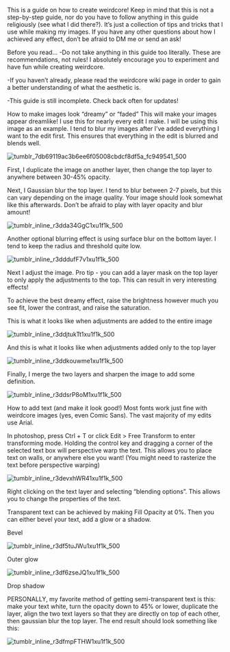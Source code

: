 This is a guide on how to create weirdcore! Keep in mind that this is not a step-by-step guide, nor do you have to follow anything in this guide religiously (see what I did there?). It’s just a collection of tips and tricks that I use while making my images. If you have any other questions about how I achieved any effect, don’t be afraid to DM me or send an ask!



Before you read…
-Do not take anything in this guide too literally. These are recommendations, not rules! I absolutely encourage you to experiment and have fun while creating weirdcore.

-If you haven’t already, please read the weirdcore wiki page in order to gain a better understanding of what the aesthetic is.

-This guide is still incomplete. Check back often for updates!



How to make images look “dreamy” or “faded”
This will make your images appear dreamlike! I use this for nearly every edit I make. I will be using this image as an example. I tend to blur my images after I’ve added everything I want to the edit first. This ensures that everything in the edit is blurred and blends well.

![tumblr_7db69119ac3b6ee6f05008cbdcf8df5a_fc949541_500](https://user-images.githubusercontent.com/90217469/193160134-36a26321-1f89-4f15-9cd4-a57fbed30f4e.png)

First, I duplicate the image on another layer, then change the top layer to anywhere between 30-45% opacity.

Next, I Gaussian blur the top layer. I tend to blur between 2-7 pixels, but this can vary depending on the image quality. Your image should look somewhat like this afterwards. Don’t be afraid to play with layer opacity and blur amount!

![tumblr_inline_r3dda34GgC1xu1f1k_500](https://user-images.githubusercontent.com/90217469/193160201-f692dedb-81a9-4b67-96f0-d0d9bf39593d.png)

Another optional blurring effect is using surface blur on the bottom layer. I tend to keep the radius and threshold quite low.

![tumblr_inline_r3dddufF7v1xu1f1k_500](https://user-images.githubusercontent.com/90217469/193160265-50df1d1d-649a-437d-a3f1-138919a04756.png)

Next I adjust the image. Pro tip - you can add a layer mask on the top layer to only apply the adjustments to the top. This can result in very interesting effects!

To achieve the best dreamy effect, raise the brightness however much you see fit, lower the contrast, and raise the saturation.

This is what it looks like when adjustments are added to the entire image

![tumblr_inline_r3ddjtukTt1xu1f1k_500](https://user-images.githubusercontent.com/90217469/193160321-5cbd07eb-3867-4978-abc1-629f74199c69.png)

And this is what it looks like when adjustments added only to the top layer

![tumblr_inline_r3ddkouwme1xu1f1k_500](https://user-images.githubusercontent.com/90217469/193160375-77c6bd6a-87e9-4957-a808-2fd35b288d75.png)

Finally, I merge the two layers and sharpen the image to add some definition.

![tumblr_inline_r3ddsrP8oM1xu1f1k_500](https://user-images.githubusercontent.com/90217469/193160544-2a23f460-7740-46fd-9158-8c6ffda4c845.jpg)

How to add text (and make it look good!)
Most fonts work just fine with weirdcore images (yes, even Comic Sans). The vast majority of my edits use Arial.

In photoshop, press Ctrl + T or click Edit > Free Transform to enter transforming mode. Holding the control key and dragging a corner of the selected text box will perspective warp the text. This allows you to place text on walls, or anywhere else you want! (You might need to rasterize the text before perspective warping)

![tumblr_inline_r3devxhWR41xu1f1k_500](https://user-images.githubusercontent.com/90217469/193160576-93d6e2a5-8788-4f45-923d-4ecf7f4c10f6.jpg)

Right clicking on the text layer and selecting “blending options”. This allows you to change the properties of the text.

Transparent text can be achieved by making Fill Opacity at 0%. Then you can either bevel your text, add a glow or a shadow.

Bevel

![tumblr_inline_r3df5tuJWu1xu1f1k_500](https://user-images.githubusercontent.com/90217469/193160616-cbf5cbb5-97fa-4444-815e-35bdb1b9a807.jpg)

Outer glow

![tumblr_inline_r3df6zseJQ1xu1f1k_500](https://user-images.githubusercontent.com/90217469/193160649-29a80db3-cbe3-43dd-ab9c-651b3f9477c7.jpg)

Drop shadow

PERSONALLY, my favorite method of getting semi-transparent text is this: make your text white, turn the opacity down to 45% or lower, duplicate the layer, align the two text layers so that they are directly on top of each other, then gaussian blur the top layer. The end result should look something like this:

![tumblr_inline_r3dfmpFTHW1xu1f1k_500](https://user-images.githubusercontent.com/90217469/193160690-0d2d0882-a8ac-4559-b402-bbec1519cf63.jpg)
